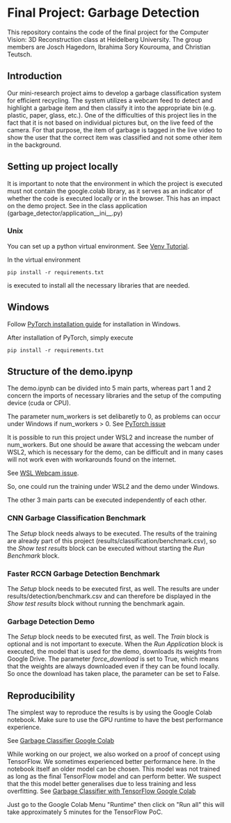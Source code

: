 # Final Project: Garbage Detection
This repository contains the code of the final project for the Computer Vision: 3D Reconstruction class at Heidelberg University. The group members are Josch Hagedorn, Ibrahima Sory Kourouma, and Christian Teutsch.

## Introduction
Our mini-research project aims to develop a garbage classification system for efficient recycling. The system utilizes a webcam feed to detect and highlight a garbage item and then classify it into the appropriate bin (e.g. plastic, paper, glass, etc.). One of the difficulties of this project lies in the fact that it is not based on individual pictures but, on the live feed of the camera. For that purpose, the item of garbage is tagged in the live video to show the user that the correct item was classified and not some other item in the background.

## Setting up project locally

It is important to note that the environment in which the project is executed must not contain the google.colab library, as it serves as an indicator of whether the code is executed locally or in the browser. This has an impact on the demo project. See in the class application (garbage_detector/application__ini__.py)

### Unix

You can set up a python virtual environment.
See [Venv Tutorial](https://mothergeo-py.readthedocs.io/en/latest/development/how-to/venv.html).

In the virtual environment

``
pip install -r requirements.txt
``

is executed to install all the necessary libraries that are needed. 

## Windows 

Follow [PyTorch installation guide](https://pytorch.org/get-started/locally/) for installation in Windows.

After installation of PyTorch, simply execute 

``
pip install -r requirements.txt
``

## Structure of the demo.ipynp

The demo.ipynb can be divided into 5 main parts, whereas part 1 and 2 concern the imports of necessary libraries and the setup of the computing device (cuda or CPU).

The parameter num_workers is set delibaretly to 0, as problems can occur under Windows if num_workers > 0.
See [PyTorch issue](https://discuss.pytorch.org/t/errors-when-using-num-workers-0-in-dataloader/97564)

It is possible to run this project under WSL2 and increase the number of num_workers. But one should be aware that accessing the webcam under WSL2, which is necessary for the demo, can be difficult and in many cases will not work even with workarounds found on the internet.

See [WSL Webcam issue](https://github.com/microsoft/WSL/issues/6211).

So, one could run the training under WSL2 and the demo under Windows.

The other 3 main parts can be executed independently of each other.

### CNN Garbage Classification Benchmark

The *Setup* block needs always to be executed.
The results of the training are already part of this project (results/classification/benchmark.csv), so the
*Show test results* block can be executed without starting the *Run Benchmark* block.

### Faster RCCN Garbage Detection Benchmark

The *Setup* block needs to be executed first, as well.
The results are under results/detection/benchmark.csv
and can therefore be displayed in the *Show test results* block without running the benchmark again.

### Garbage Detection Demo

The *Setup* block needs to be executed first, as well.
The *Train* block is optional and is not important to execute.
When the *Run Application* block is executed, the model that is used for the demo, downloads its weights from Google Drive. The parameter *force_download* is set to True, which means that the weights are always downloaded even if they can be found locally. So once the download has taken place, the parameter can be set to False.

## Reproducibility
The simplest way to reproduce the results is by using the Google Colab notebook. Make sure to use the GPU runtime to have the best performance experience.

See [Garbage Classifier Google Colab](https://colab.research.google.com/drive/1B7BdAqk0vazvmtAoMTy6LvGNu4T1dwkb?usp=sharing)


While working on our project, we also worked on a proof of concept using TensorFlow. We sometimes experienced better performance here. In the notebook itself an older model can be chosen. This model was not trained as long as the final TensorFlow model and can perform better. We suspect that the this model better generalises due to less training and less overfitting. See
[Garbage Classifier with TensorFlow Google Colab](https://colab.research.google.com/drive/1oEVayMMwGKNntMHY51VV-3IrWvUNuE1y?usp=sharing)

Just go to the Google Colab Menu "Runtime" then click on "Run all" this will take approximately 5 minutes for the TensorFlow PoC.
